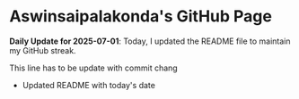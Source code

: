 # Aswinsaipalakonda's GitHub Page



**Daily Update for 2025-07-01**: Today, I updated the README file to maintain my GitHub streak.

This line has to be update with commit chang
 - Updated README with today's date
